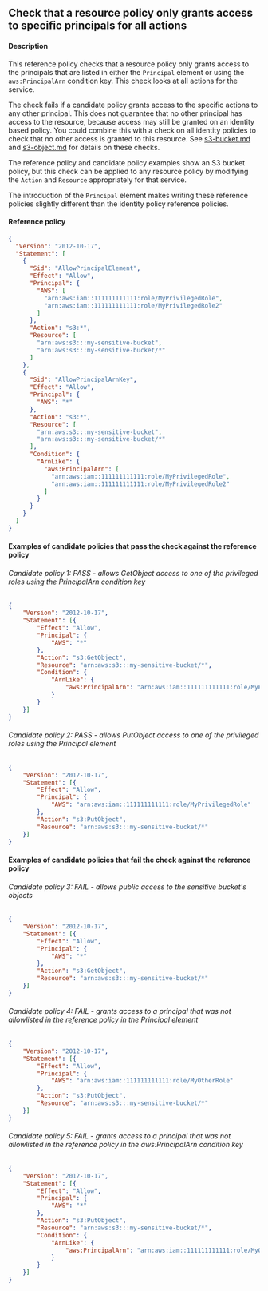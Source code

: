 ## Check that a resource policy only grants access to specific principals for all actions

#### Description

This reference policy checks that a resource policy only grants access to the principals that are listed in either the ```Principal``` element or using the ```aws:PrincipalArn``` condition key. This check looks at all actions for the service. 

The check fails if a candidate policy grants access to the specific actions to any other principal. This does not guarantee that no other principal has access to the resource, because access may still be granted on an identity based policy. You could combine this with a check on all identity policies to check that no other access is granted to this resource. See [s3-bucket.md](/identity-policies/check-access-to-sensitive-resource/s3-bucket.md) and [s3-object.md](/identity-policies/check-access-to-sensitive-resource/s3-object.md) for details on these checks.

The reference policy and candidate policy examples show an S3 bucket policy, but this check can be applied to any resource policy by modifying the ```Action``` and ```Resource``` appropriately for that service.

The introduction of the ```Principal``` element makes writing these reference policies slightly different than the identity policy reference policies.

#### Reference policy
```json
{
  "Version": "2012-10-17",
  "Statement": [
    {
      "Sid": "AllowPrincipalElement",
      "Effect": "Allow",
      "Principal": {
        "AWS": [
          "arn:aws:iam::111111111111:role/MyPrivilegedRole",
          "arn:aws:iam::111111111111:role/MyPrivilegedRole2"
        ]
      },
      "Action": "s3:*",
      "Resource": [
        "arn:aws:s3:::my-sensitive-bucket",
        "arn:aws:s3:::my-sensitive-bucket/*"
      ]
    },
    {
      "Sid": "AllowPrincipalArnKey",
      "Effect": "Allow",
      "Principal": {
        "AWS": "*"
      },
      "Action": "s3:*",
      "Resource": [
        "arn:aws:s3:::my-sensitive-bucket",
        "arn:aws:s3:::my-sensitive-bucket/*"
      ],
      "Condition": {
        "ArnLike": {
          "aws:PrincipalArn": [
            "arn:aws:iam::111111111111:role/MyPrivilegedRole",
            "arn:aws:iam::111111111111:role/MyPrivilegedRole2"
          ]
        }
      }
    }
  ]
}
```

#### Examples of candidate policies that pass the check against the reference policy

###### Candidate policy 1: PASS - allows GetObject access to one of the privileged roles using the PrincipalArn condition key
```json
{
    "Version": "2012-10-17",
    "Statement": [{
        "Effect": "Allow",
        "Principal": {
            "AWS": "*"
        },
        "Action": "s3:GetObject",
        "Resource": "arn:aws:s3:::my-sensitive-bucket/*",
        "Condition": {
            "ArnLike": {
                "aws:PrincipalArn": "arn:aws:iam::111111111111:role/MyPrivilegedRole"
            }
        }
    }]
}
```

###### Candidate policy 2: PASS - allows PutObject access to one of the privileged roles using the Principal element 
```json
{
    "Version": "2012-10-17",
    "Statement": [{
        "Effect": "Allow",
        "Principal": {
            "AWS": "arn:aws:iam::111111111111:role/MyPrivilegedRole"
        },
        "Action": "s3:PutObject",
        "Resource": "arn:aws:s3:::my-sensitive-bucket/*"
    }]
}
```

#### Examples of candidate policies that fail the check against the reference policy

###### Candidate policy 3: FAIL - allows public access to the sensitive bucket's objects
```json
{
    "Version": "2012-10-17",
    "Statement": [{
        "Effect": "Allow",
        "Principal": {
            "AWS": "*"
        },
        "Action": "s3:GetObject",
        "Resource": "arn:aws:s3:::my-sensitive-bucket/*"
    }]
}
```

###### Candidate policy 4: FAIL - grants access to a principal that was not allowlisted in the reference policy in the Principal element
```json
{
    "Version": "2012-10-17",
    "Statement": [{
        "Effect": "Allow",
        "Principal": {
            "AWS": "arn:aws:iam::111111111111:role/MyOtherRole"
        },
        "Action": "s3:PutObject",
        "Resource": "arn:aws:s3:::my-sensitive-bucket/*"
    }]
}
```


###### Candidate policy 5: FAIL - grants access to a principal that was not allowlisted in the reference policy in the aws:PrincipalArn condition key
```json
{
    "Version": "2012-10-17",
    "Statement": [{
        "Effect": "Allow",
        "Principal": {
            "AWS": "*"
        },
        "Action": "s3:PutObject",
        "Resource": "arn:aws:s3:::my-sensitive-bucket/*",
        "Condition": {
            "ArnLike": {
                "aws:PrincipalArn": "arn:aws:iam::111111111111:role/MyOtherRole"
            }
        }
    }]
}
```
